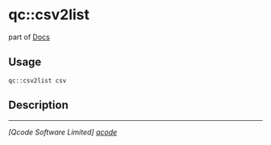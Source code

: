qc::csv2list
============

part of [Docs](.)

Usage
-----
`qc::csv2list csv`

Description
-----------


----------------------------------
*[Qcode Software Limited] [qcode]*

[qcode]: http://www.qcode.co.uk "Qcode Software"